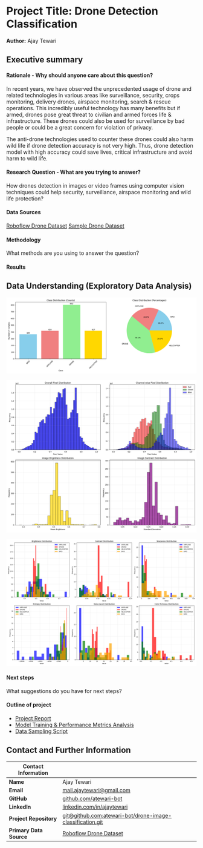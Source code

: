 # Project Title: Drone Detection Classification

**Author:** Ajay Tewari

## Executive summary

#### Rationale - Why should anyone care about this question?
In recent years, we have observed the unprecedented usage of drone and related technologies in various areas like surveillance, security, crops monitoring, delivery drones, airspace monitoring, search & rescue operations. This incredibly useful technology has many benefits but if armed, drones pose great threat to civilian and armed forces life & infrastructure. These drones could also be used for surveillance by bad people or could be a great concern for violation of privacy. 

The anti-drone technologies used to counter these drones could also harm wild life if drone detection accuracy is not very high. Thus, drone detection model with high accuracy could save lives, critical infrastructure and avoid harm to wild life.

#### Research Question - What are you trying to answer?
How drones detection in images or video frames using computer vision techniques could help security, surveillance, airspace monitoring and wild life protection? 

#### Data Sources
[Roboflow Drone Dataset](https://universe.roboflow.com/ahmedmohsen/drone-detection-new-peksv)
[Sample Drone Dataset](https://github.com/atewari-bot/drone-image-classification/blob/main/data/drone-dataset-sample.zip)

#### Methodology
What methods are you using to answer the question?

#### Results

## Data Understanding (Exploratory Data Analysis)

![Image](/images/class_distribution.png)

![Image](/images/pixel_statistics.png)

![Image](/images/image_quality_metrics.png)

#### Next steps
What suggestions do you have for next steps?

#### Outline of project

- [Project Report](https://github.com/atewari-bot/drone-image-classification/blob/main/README.md)
- [Model Training & Performance Metrics Analysis](https://github.com/atewari-bot/drone-image-classification/blob/main/drone_detection.ipynb)
- [Data Sampling Script](https://github.com/atewari-bot/drone-image-classification/blob/main/scripts/image_sampling.py)


## Contact and Further Information

| Contact Information | |
|-------|---------|
| **Name** | Ajay Tewari |
| **Email** | <mail.ajaytewari@gmail.com> |
| **GitHub** | [github.com/atewari-bot](https://github.com/atewari-bot) |
| **LinkedIn** | [linkedin.com/in/ajaytewari](https://www.linkedin.com/in/ajaytewari/) |
| **Project Repository** | [git@github.com:atewari-bot/drone-image-classification.git](https://github.com/atewari-bot/drone-image-classification) |
| **Primary Data Source** | [Roboflow Drone Dataset](https://universe.roboflow.com/ahmedmohsen/drone-detection-new-peksv) |
